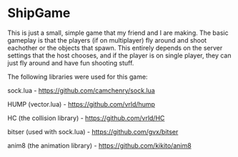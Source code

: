 # ShipGame
This is just a small, simple game that my friend and I are making. The basic gameplay is that the players (if on multiplayer) fly around and shoot eachother or the objects that spawn. This entirely depends on the server settings that the host chooses, and if the player is on single player, they can just fly around and have fun shooting stuff.

The following libraries were used for this game:

sock.lua - https://github.com/camchenry/sock.lua

HUMP (vector.lua) - https://github.com/vrld/hump

HC (the collision library) - https://github.com/vrld/HC

bitser (used with sock.lua) - https://github.com/gvx/bitser

anim8 (the animation library) - https://github.com/kikito/anim8

